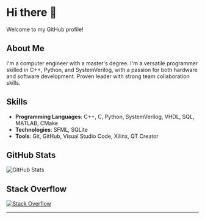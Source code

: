 # Hi there 👋

Welcome to my GitHub profile!

## About Me

I'm a computer engineer with a master's degree. I'm a versatile programmer skilled in C++, Python, and SystemVerilog, with a passion for both hardware and software development. Proven leader with strong team collaboration skills.

<!--
## Current Projects

- **Project Name**: Brief description of the project.
- **Project Name**: Brief description of the project.
-->
## Skills

- **Programming Languages**: C++, C, Python, SystemVerilog, VHDL, SQL, MATLAB, CMake
- **Technologies**: SFML, SQLite
- **Tools**: Git, GitHub, Visual Studio Code, Xilinx, QT Creator
<!--
## Blog

- [Title of Blog Post](link-to-blog-post)
- [Title of Blog Post](link-to-blog-post)

## Achievements

- **Master's Degree in Computer Engineering**
- **Certification in High-Performance Computing**

## Open Source Contributions

- **Project Name**: Description of your contribution.
- **Project Name**: Description of your contribution.

## Contact Me

- **Email**: [your-email@example.com](mailto:your-email@example.com)
- **LinkedIn**: [Your LinkedIn Profile](https://www.linkedin.com/in/yourprofile)
- **Twitter**: [@yourhandle](https://twitter.com/yourhandle)

## Fun Facts

- I have a collection of Lego Technic cars.
-->

## GitHub Stats

![GitHub Stats](https://github-readme-stats.vercel.app/api?username=LukeHeslington&show_icons=true&hide_title=true&hide=prs&count_private=true)

## Stack Overflow

[![Stack Overflow](https://img.shields.io/stackexchange/stackoverflow/r/6040789)](https://stackoverflow.com/users/6040789/luke-h)
<!--
## Contribution Guidelines

Feel free to contribute to my projects! Here’s how you can help:
- Fork the repository
- Create a feature branch
- Make your changes
- Submit a pull request
--->
---

<!--
**Thank you for visiting my profile!** If you have any questions or just want to connect, feel free to reach out.
-->
